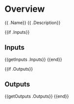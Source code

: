 # Overview
{{ .Name}} {{ .Description}}

{{if .Inputs}}
## Inputs
{{getInputs .Inputs}}
{{end}}

{{if .Outputs}}
## Outputs
{{getOutputs .Outputs}}
{{end}}